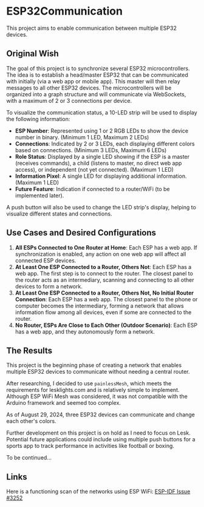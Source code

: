 # ESP32Communication

This project aims to enable communication between multiple ESP32 devices.

## Original Wish

The goal of this project is to synchronize several ESP32 microcontrollers. The idea is to establish a head/master ESP32 that can be communicated with initially (via a web app or mobile app). This master will then relay messages to all other ESP32 devices. The microcontrollers will be organized into a graph structure and will communicate via WebSockets, with a maximum of 2 or 3 connections per device.

To visualize the communication status, a 10-LED strip will be used to display the following information:

- **ESP Number**: Represented using 1 or 2 RGB LEDs to show the device number in binary. (Minimum 1 LED, Maximum 2 LEDs)
- **Connections**: Indicated by 2 or 3 LEDs, each displaying different colors based on connections. (Minimum 3 LEDs, Maximum 6 LEDs)
- **Role Status**: Displayed by a single LED showing if the ESP is a master (receives commands), a child (listens to master, no direct web app access), or independent (not yet connected). (Maximum 1 LED)
- **Information Pixel**: A single LED for displaying additional information. (Maximum 1 LED)
- **Future Feature**: Indication if connected to a router/WiFi (to be implemented later).

A push button will also be used to change the LED strip's display, helping to visualize different states and connections.

## Use Cases and Desired Configurations

1. **All ESPs Connected to One Router at Home**: Each ESP has a web app. If synchronization is enabled, any action on one web app will affect all connected ESP devices.
2. **At Least One ESP Connected to a Router, Others Not**: Each ESP has a web app. The first step is to connect to the router. The closest panel to the router acts as an intermediary, scanning and connecting to all other devices to form a network.
3. **At Least One ESP Connected to a Router, Others Not, No Initial Router Connection**: Each ESP has a web app. The closest panel to the phone or computer becomes the intermediary, forming a network that allows information flow among all devices, even if some are connected to the router.
4. **No Router, ESPs Are Close to Each Other (Outdoor Scenario)**: Each ESP has a web app, and they autonomously form a network.

## The Results

This project is the beginning phase of creating a network that enables multiple ESP32 devices to communicate without needing a central router.

After researching, I decided to use `painlessMesh`, which meets the requirements for lesklights.com and is relatively simple to implement. Although ESP WiFi Mesh was considered, it was not compatible with the Arduino framework and seemed too complex.

As of August 29, 2024, three ESP32 devices can communicate and change each other's colors.

Further development on this project is on hold as I need to focus on Lesk. Potential future applications could include using multiple push buttons for a sports app to track performance in activities like football or boxing.

To be continued...

## Links

Here is a functioning scan of the networks using ESP WiFi: [ESP-IDF Issue #3252](https://github.com/espressif/esp-idf/issues/3252)
